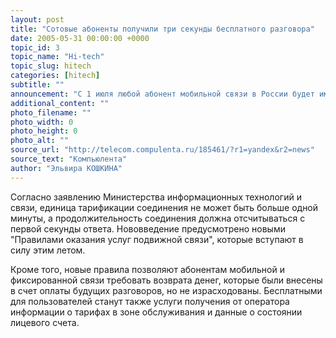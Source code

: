 ```yaml
---
layout: post
title: "Сотовые абоненты получили три секунды бесплатного разговора"
date: 2005-05-31 00:00:00 +0000
topic_id: 3
topic_name: "Hi-tech"
topic_slug: hitech
categories: [hitech]
subtitle: ""
announcement: "С 1 июля любой абонент мобильной связи в России будет иметь право на три секунды бесплатного разговора вне зависимости от тарифа, сообщает ИТАР-ТАСС."
additional_content: ""
photo_filename: ""
photo_width: 0
photo_height: 0
photo_alt: ""
source_url: "http://telecom.compulenta.ru/185461/?r1=yandex&r2=news"
source_text: "Компьюлента"
author: "Эльвира КОШКИНА"
---
```

Согласно заявлению Министерства информационных технологий и связи, единица тарификации соединения не может быть больше одной минуты, а продолжительность соединения должна отсчитываться с первой секунды ответа. Нововведение предусмотрено новыми "Правилами оказания услуг подвижной связи", которые вступают в силу этим летом.

Кроме того, новые правила позволяют абонентам мобильной и фиксированной связи требовать возврата денег, которые были внесены в счет оплаты будущих разговоров, но не израсходованы. Бесплатными для пользователей станут также услуги получения от оператора информации о тарифах в зоне обслуживания и данные о состоянии лицевого счета.
